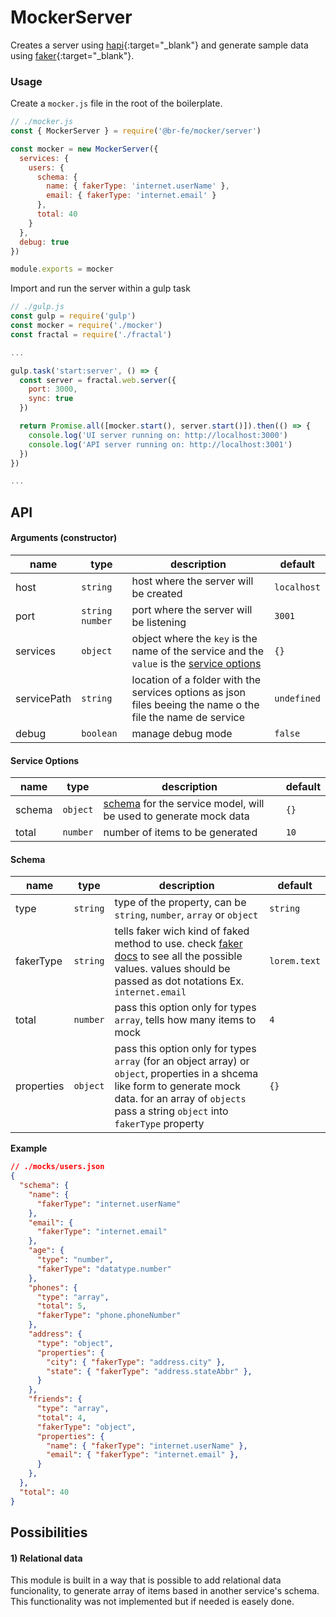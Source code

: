 # MockerServer

Creates a server using [hapi](https://hapi.dev/){:target="_blank"} and generate sample data using [faker](https://github.com/marak/Faker.js/){:target="_blank"}.

### Usage

Create a `mocker.js` file in the root of the boilerplate.

```js
// ./mocker.js
const { MockerServer } = require('@br-fe/mocker/server')

const mocker = new MockerServer({
  services: {
    users: {
      schema: {
        name: { fakerType: 'internet.userName' },
        email: { fakerType: 'internet.email' }
      },
      total: 40
    }
  },
  debug: true
})

module.exports = mocker
```

Import and run the server within a gulp task

```js
// ./gulp.js
const gulp = require('gulp')
const mocker = require('./mocker')
const fractal = require('./fractal')

...

gulp.task('start:server', () => {
  const server = fractal.web.server({
    port: 3000,
    sync: true
  })

  return Promise.all([mocker.start(), server.start()]).then(() => {
    console.log('UI server running on: http://localhost:3000')
    console.log('API server running on: http://localhost:3001')
  })
})

...
```

## API

#### Arguments (constructor)


| name | type | description | default |
|------|------|-------------|---------|
| host | `string` | host where the server will be created | `localhost`
| port | `string` `number` | port where the server will be listening | `3001`
| services | `object` | object where the `key` is the name of the service and the `value` is the [service options](#service-options) | `{}`
| servicePath | `string` | location of a folder with the services options as json files beeing the name o the file the name de service | `undefined`
| debug | `boolean` | manage debug mode | `false`


#### Service Options

| name | type | description | default |
|------|------|-------------|---------|
| schema | `object` | [schema](#schema) for the service model, will be used to generate mock data | `{}`
| total | `number` | number of items to be generated | `10`


#### Schema

| name | type | description | default |
|------|------|-------------|---------|
| type | `string` | type of the property, can be `string`, `number`, `array` or `object` | `string`
| fakerType | `string` | tells faker wich kind of faked method to use. check [faker docs](https://github.com/marak/Faker.js/#api-methods) to see all the possible values. values should be passed as dot notations Ex. `internet.email` | `lorem.text`
| total | `number` | pass this option only for types `array`, tells how many items to mock | `4`
| properties | `object` | pass this option only for types `array` (for an object array) or `object`, properties in a shcema like form to generate mock data. for an array of `objects` pass a string `object` into `fakerType` property | `{}`

**Example**

```json
// ./mocks/users.json
{
  "schema": {
    "name": {
      "fakerType": "internet.userName"
    },
    "email": {
      "fakerType": "internet.email"
    },
    "age": {
      "type": "number",
      "fakerType": "datatype.number"
    },
    "phones": {
      "type": "array",
      "total": 5,
      "fakerType": "phone.phoneNumber"
    },
    "address": {
      "type": "object",
      "properties": {
        "city": { "fakerType": "address.city" },
        "state": { "fakerType": "address.stateAbbr" },
      }
    },
    "friends": {
      "type": "array",
      "total": 4,
      "fakerType": "object",
      "properties": {
        "name": { "fakerType": "internet.userName" },
        "email": { "fakerType": "internet.email" },
      }
    },
  },
  "total": 40
}
```

## Possibilities

#### 1) Relational data

This module is built in a way that is possible to add relational data funcionality, to generate array of items based in another service's schema. This functionality was not implemented but if needed is easely done.